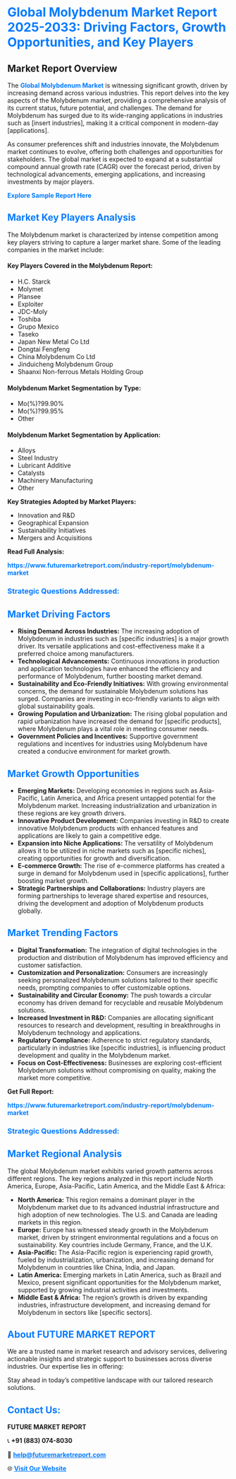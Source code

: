 <h1 style="color: #007BFF;">Global Molybdenum Market Report 2025-2033: Driving Factors, Growth Opportunities, and Key Players</h1>

<section id="overview">
<h2>Market Report Overview</h2>
<p>The <a href="https://www.futuremarketreport.com/industry-report/molybdenum-market" style="color: #007BFF; text-decoration: none;"><strong>Global Molybdenum Market</strong></a> is witnessing significant growth, driven by increasing demand across various industries. This report delves into the key aspects of the Molybdenum market, providing a comprehensive analysis of its current status, future potential, and challenges. The demand for Molybdenum has surged due to its wide-ranging applications in industries such as [insert industries], making it a critical component in modern-day [applications].</p>
<p>As consumer preferences shift and industries innovate, the Molybdenum market continues to evolve, offering both challenges and opportunities for stakeholders. The global market is expected to expand at a substantial compound annual growth rate (CAGR) over the forecast period, driven by technological advancements, emerging applications, and increasing investments by major players.</p>
</section>

<section id="overview">
<p><a href="https://www.futuremarketreport.com/request-sample/reportId=88649" style="color: #007BFF; text-decoration: none;"><strong>Explore Sample Report Here</strong></a></p>
</section>

<section id="key-players">
<h2 style="color: #007BFF;">Market Key Players Analysis</h2>
<p>The Molybdenum market is characterized by intense competition among key players striving to capture a larger market share. Some of the leading companies in the market include:</p>
<h4>Key Players Covered in the Molybdenum Report:</h4>
<ul><li>H.C. Starck</li><li>Molymet</li><li>Plansee</li><li>Exploiter</li><li>JDC-Moly</li><li>Toshiba</li><li>Grupo Mexico</li><li>Taseko</li><li>Japan New Metal Co Ltd</li><li>Dongtai Fengfeng</li><li>China Molybdenum Co Ltd</li><li>Jinduicheng Molybdenum Group</li><li>Shaanxi Non-ferrous Metals Holding Group</li></ul>
<h4>Molybdenum Market Segmentation by Type:</h4>
<ul><li>Mo(%)?99.90%</li><li>Mo(%)?99.95%</li><li>Other</li></ul>

<h4>Molybdenum Market Segmentation by Application:</h4>
<ul><li>Alloys</li><li>Steel Industry</li><li>Lubricant Additive</li><li>Catalysts</li><li>Machinery Manufacturing</li><li>Other</li></ul>
<p><strong>Key Strategies Adopted by Market Players:</strong></p>
<ul>
<li>Innovation and R&D</li>
<li>Geographical Expansion</li>
<li>Sustainability Initiatives</li>
<li>Mergers and Acquisitions</li>
</ul>
</section>

<section>
<p><strong>Read Full Analysis: </strong></p><a href="https://www.futuremarketreport.com/industry-report/molybdenum-market" style="color: #007BFF; text-decoration: none;"><strong>https://www.futuremarketreport.com/industry-report/molybdenum-market</strong></a>
<h3 style="color: #007BFF;">Strategic Questions Addressed:</h3>
</section>

<section id="driving-factors">
<h2 style="color: #007BFF;">Market Driving Factors</h2>
<ul>
<li><strong>Rising Demand Across Industries:</strong> The increasing adoption of Molybdenum in industries such as [specific industries] is a major growth driver. Its versatile applications and cost-effectiveness make it a preferred choice among manufacturers.</li>
<li><strong>Technological Advancements:</strong> Continuous innovations in production and application technologies have enhanced the efficiency and performance of Molybdenum, further boosting market demand.</li>
<li><strong>Sustainability and Eco-Friendly Initiatives:</strong> With growing environmental concerns, the demand for sustainable Molybdenum solutions has surged. Companies are investing in eco-friendly variants to align with global sustainability goals.</li>
<li><strong>Growing Population and Urbanization:</strong> The rising global population and rapid urbanization have increased the demand for [specific products], where Molybdenum plays a vital role in meeting consumer needs.</li>
<li><strong>Government Policies and Incentives:</strong> Supportive government regulations and incentives for industries using Molybdenum have created a conducive environment for market growth.</li>
</ul>
</section>

<section id="growth-opportunities">
<h2 style="color: #007BFF;">Market Growth Opportunities</h2>
<ul>
<li><strong>Emerging Markets:</strong> Developing economies in regions such as Asia-Pacific, Latin America, and Africa present untapped potential for the Molybdenum market. Increasing industrialization and urbanization in these regions are key growth drivers.</li>
<li><strong>Innovative Product Development:</strong> Companies investing in R&D to create innovative Molybdenum products with enhanced features and applications are likely to gain a competitive edge.</li>
<li><strong>Expansion into Niche Applications:</strong> The versatility of Molybdenum allows it to be utilized in niche markets such as [specific niches], creating opportunities for growth and diversification.</li>
<li><strong>E-commerce Growth:</strong> The rise of e-commerce platforms has created a surge in demand for Molybdenum used in [specific applications], further boosting market growth.</li>
<li><strong>Strategic Partnerships and Collaborations:</strong> Industry players are forming partnerships to leverage shared expertise and resources, driving the development and adoption of Molybdenum products globally.</li>
</ul>
</section>

<section id="trending-factors">
<h2 style="color: #007BFF;">Market Trending Factors</h2>
<ul>
<li><strong>Digital Transformation:</strong> The integration of digital technologies in the production and distribution of Molybdenum has improved efficiency and customer satisfaction.</li>
<li><strong>Customization and Personalization:</strong> Consumers are increasingly seeking personalized Molybdenum solutions tailored to their specific needs, prompting companies to offer customizable options.</li>
<li><strong>Sustainability and Circular Economy:</strong> The push towards a circular economy has driven demand for recyclable and reusable Molybdenum solutions.</li>
<li><strong>Increased Investment in R&D:</strong> Companies are allocating significant resources to research and development, resulting in breakthroughs in Molybdenum technology and applications.</li>
<li><strong>Regulatory Compliance:</strong> Adherence to strict regulatory standards, particularly in industries like [specific industries], is influencing product development and quality in the Molybdenum market.</li>
<li><strong>Focus on Cost-Effectiveness:</strong> Businesses are exploring cost-efficient Molybdenum solutions without compromising on quality, making the market more competitive.</li>
</ul>
</section>

<section>
<p><strong>Get Full Report: </strong></p><a href="https://www.futuremarketreport.com/industry-report/molybdenum-market" style="color: #007BFF; text-decoration: none;"><strong>https://www.futuremarketreport.com/industry-report/molybdenum-market</strong></a>
<h3 style="color: #007BFF;">Strategic Questions Addressed:</h3>
</section>


<section id="regional-analysis">
<h2 style="color: #007BFF;">Market Regional Analysis</h2>
<p>The global Molybdenum market exhibits varied growth patterns across different regions. The key regions analyzed in this report include North America, Europe, Asia-Pacific, Latin America, and the Middle East & Africa:</p>
<ul>
<li><strong>North America:</strong> This region remains a dominant player in the Molybdenum market due to its advanced industrial infrastructure and high adoption of new technologies. The U.S. and Canada are leading markets in this region.</li>
<li><strong>Europe:</strong> Europe has witnessed steady growth in the Molybdenum market, driven by stringent environmental regulations and a focus on sustainability. Key countries include Germany, France, and the U.K.</li>
<li><strong>Asia-Pacific:</strong> The Asia-Pacific region is experiencing rapid growth, fueled by industrialization, urbanization, and increasing demand for Molybdenum in countries like China, India, and Japan.</li>
<li><strong>Latin America:</strong> Emerging markets in Latin America, such as Brazil and Mexico, present significant opportunities for the Molybdenum market, supported by growing industrial activities and investments.</li>
<li><strong>Middle East & Africa:</strong> The region’s growth is driven by expanding industries, infrastructure development, and increasing demand for Molybdenum in sectors like [specific sectors].</li>
</ul>
</section>

<footer>
<h2 style="color: #007BFF;">About FUTURE MARKET REPORT</h2>
<p>We are a trusted name in market research and advisory services, delivering actionable insights and strategic support to businesses across diverse industries. Our expertise lies in offering:</p>

<p>Stay ahead in today’s competitive landscape with our tailored research solutions.</p>

<h2 style="color: #007BFF;">Contact Us:</h2>
<p><strong>FUTURE MARKET REPORT</strong></p>
<p>📞 <strong>+91 (883) 074-8030</strong></p>
<p>📧 <strong><a href="mailto:help@futuremarketreport.com" style="color: #007BFF;">help@futuremarketreport.com</a></strong></p>
<p>🌐 <strong><a href="https://www.futuremarketreport.com/" style="color: #007BFF;">Visit Our Website</a></strong></p>
</footer>